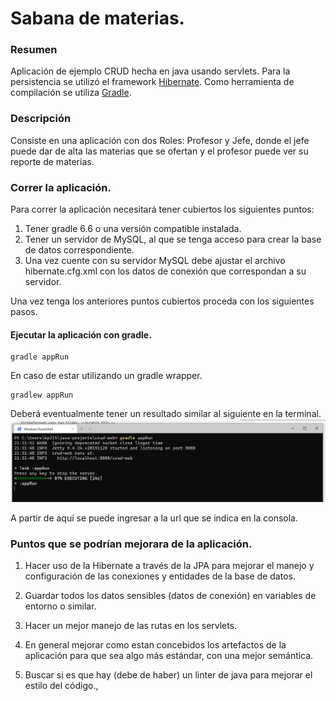 # Sabana de materias.

### Resumen
Aplicación de ejemplo CRUD hecha en java usando servlets.
Para la persistencia se utilizó  el framework [Hibernate](https://hibernate.org/orm/).
Como herramienta de compilación se utiliza [Gradle](https://gradle.org/).

### Descripción

Consiste en una aplicación con dos Roles: Profesor y Jefe, donde el jefe puede dar de alta las materias que se ofertan y el profesor puede ver su reporte de materias.



### Correr la aplicación.

Para correr la aplicación necesitará tener cubiertos los siguientes puntos:

1. Tener gradle 6.6 o una versión compatible instalada.
2. Tener un servidor de MySQL, al que se tenga acceso para crear la base de datos correspondiente.
3. Una vez cuente con su servidor MySQL debe ajustar el archivo hibernate.cfg.xml con los datos de conexión que correspondan a su servidor.

Una vez tenga los anteriores puntos cubiertos proceda con los siguientes pasos.

#### Ejecutar la aplicación con gradle.
```
gradle appRun
```
En caso de estar utilizando un gradle wrapper.
```
gradlew appRun
```
Deberá eventualmente tener un resultado similar al siguiente en la terminal.
![alt text](./images/terminal.jpg "Aplicacion corriendo en la terminal")

A partir de aquí se puede ingresar a la url que se indica en la consola.

### Puntos que se podrían mejorara de la aplicación.
1. Hacer uso de la Hibernate a través de la JPA para mejorar el manejo y configuración de las conexiones y entidades de la base de datos.

2. Guardar todos los datos sensibles (datos de conexión) en variables de entorno o similar.

3. Hacer un mejor manejo de las rutas en los servlets.

4. En general mejorar como estan concebidos los artefactos de la aplicación para que sea algo más estándar, con una mejor semántica.

5. Buscar si es que hay (debe de haber) un linter de java para mejorar el estilo del código.,



